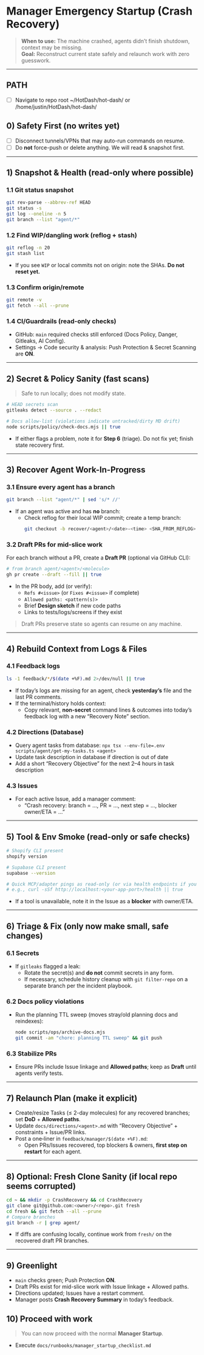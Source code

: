 # Manager Emergency Startup (Crash Recovery)

> **When to use:** The machine crashed, agents didn’t finish shutdown, context may be missing.  
> **Goal:** Reconstruct current state safely and relaunch work with zero guesswork.

---

## PATH

- [ ] Navigate to repo root ~/HotDash/hot-dash/ or /home/justin/HotDash/hot-dash/

## 0) Safety First (no writes yet)

- [ ] Disconnect tunnels/VPNs that may auto-run commands on resume.
- [ ] Do **not** force-push or delete anything. We will read & snapshot first.

---

## 1) Snapshot & Health (read-only where possible)

### 1.1 Git status snapshot

```bash
git rev-parse --abbrev-ref HEAD
git status -s
git log --oneline -n 5
git branch --list "agent/*"
```

### 1.2 Find WIP/dangling work (reflog + stash)

```bash
git reflog -n 20
git stash list
```

- If you see `WIP` or local commits not on origin: note the SHAs. **Do not reset yet.**

### 1.3 Confirm origin/remote

```bash
git remote -v
git fetch --all --prune
```

### 1.4 CI/Guardrails (read-only checks)

- GitHub: `main` required checks still enforced (Docs Policy, Danger, Gitleaks, AI Config).
- Settings → Code security & analysis: Push Protection & Secret Scanning are **ON**.

---

## 2) Secret & Policy Sanity (fast scans)

> Safe to run locally; does not modify state.

```bash
# HEAD secrets scan
gitleaks detect --source . --redact

# Docs allow-list (violations indicate untracked/dirty MD drift)
node scripts/policy/check-docs.mjs || true
```

- If either flags a problem, note it for **Step 6** (triage). Do not fix yet; finish state recovery first.

---

## 3) Recover Agent Work-In-Progress

### 3.1 Ensure every agent has a branch

```bash
git branch --list "agent/*" | sed 's/* //'
```

- If an agent was active and has **no** branch:
  - Check reflog for their local WIP commit; create a temp branch:
    ```bash
    git checkout -b recover/<agent>/<date>-<time> <SHA_FROM_REFLOG>
    ```

### 3.2 Draft PRs for mid-slice work

For each branch without a PR, create a **Draft PR** (optional via GitHub CLI):

```bash
# from branch agent/<agent>/<molecule>
gh pr create --draft --fill || true
```

- In the PR body, add (or verify):
  - `Refs #<issue>` (or `Fixes #<issue>` if complete)
  - `Allowed paths: <pattern(s)>`
  - Brief **Design sketch** if new code paths
  - Links to tests/logs/screens if they exist

> Draft PRs preserve state so agents can resume on any machine.

---

## 4) Rebuild Context from Logs & Files

### 4.1 Feedback logs

```bash
ls -1 feedback/*/$(date +%F).md 2>/dev/null || true
```

- If today’s logs are missing for an agent, check **yesterday’s** file and the last PR comments.
- If the terminal/history holds context:
  - Copy relevant, **non-secret** command lines & outcomes into today’s feedback log with a new “Recovery Note” section.

### 4.2 Directions (Database)

- Query agent tasks from database: `npx tsx --env-file=.env scripts/agent/get-my-tasks.ts <agent>`
- Update task description in database if direction is out of date
- Add a short “Recovery Objective” for the next 2–4 hours in task description

### 4.3 Issues

- For each active Issue, add a manager comment:
  - “Crash recovery: branch = …, PR = …, next step = …, blocker owner/ETA = …”

---

## 5) Tool & Env Smoke (read-only or safe checks)

```bash
# Shopify CLI present
shopify version

# Supabase CLI present
supabase --version

# Quick MCP/adapter pings as read-only (or via health endpoints if you have them)
# e.g., curl -sSf http://localhost:<your-app-port>/health || true
```

- If a tool is unavailable, note it in the Issue as a **blocker** with owner/ETA.

---

## 6) Triage & Fix (only now make small, safe changes)

### 6.1 Secrets

- If `gitleaks` flagged a leak:
  - Rotate the secret(s) and **do not** commit secrets in any form.
  - If necessary, schedule history cleanup with `git filter-repo` on a separate branch per the incident playbook.

### 6.2 Docs policy violations

- Run the planning TTL sweep (moves stray/old planning docs and reindexes):
  ```bash
  node scripts/ops/archive-docs.mjs
  git commit -am "chore: planning TTL sweep" && git push
  ```

### 6.3 Stabilize PRs

- Ensure PRs include Issue linkage and **Allowed paths**; keep as **Draft** until agents verify tests.

---

## 7) Relaunch Plan (make it explicit)

- Create/resize Tasks (≤ 2-day molecules) for any recovered branches; set **DoD** + **Allowed paths**.
- Update `docs/directions/<agent>.md` with “Recovery Objective” + constraints + Issue/PR links.
- Post a one‑liner in `feedback/manager/$(date +%F).md`:
  - Open PRs/Issues recovered, top blockers & owners, **first step on restart** for each agent.

---

## 8) Optional: Fresh Clone Sanity (if local repo seems corrupted)

```bash
cd ~ && mkdir -p CrashRecovery && cd CrashRecovery
git clone git@github.com:<owner>/<repo>.git fresh
cd fresh && git fetch --all --prune
# Compare branches
git branch -r | grep agent/
```

- If diffs are confusing locally, continue work from `fresh/` on the recovered draft PR branches.

---

## 9) Greenlight

- `main` checks green; Push Protection **ON**.
- Draft PRs exist for mid-slice work with Issue linkage + Allowed paths.
- Directions updated; Issues have a restart comment.
- Manager posts **Crash Recovery Summary** in today’s feedback.

## 10) Proceed with work

> You can now proceed with the normal **Manager Startup**.

- Execute `docs/runbooks/manager_startup_checklist.md`
